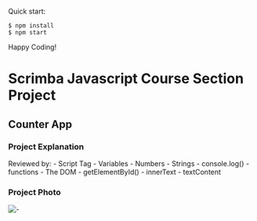 Quick start:

```
$ npm install
$ npm start
````

Happy Coding!

# Scrimba Javascript Course Section Project 
## Counter App

<h3>Project Explanation</h3>
Reviewed by:
- Script Tag
- Variables
- Numbers
- Strings
- console.log()
- functions
- The DOM
- getElementById()
- innerText
- textContent

<h3>Project Photo</h3>
<p>
  <a target="_blank"  rel="noreferrer">   
  <img
  src="counterapp.png"
  alt="-"
  </a>